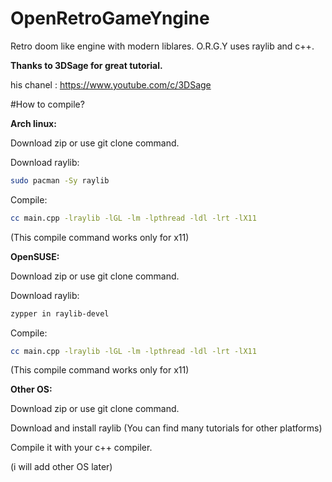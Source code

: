 # OpenRetroGameYngine

Retro doom like engine with modern liblares. O.R.G.Y uses raylib and c++.

**Thanks to 3DSage for great tutorial.**

his chanel : https://www.youtube.com/c/3DSage

#How to compile?

**Arch linux:**

Download zip or use git clone command.

Download raylib:
```sh
sudo pacman -Sy raylib
```

Compile:
```sh
cc main.cpp -lraylib -lGL -lm -lpthread -ldl -lrt -lX11
```
(This compile command works only for x11)

**OpenSUSE:**

Download zip or use git clone command.

Download raylib:
```sh
zypper in raylib-devel
```

Compile:
```sh
cc main.cpp -lraylib -lGL -lm -lpthread -ldl -lrt -lX11
```
(This compile command works only for x11)

**Other OS:**

Download zip or use git clone command.

Download and install raylib (You can find many tutorials for other platforms)

Compile it with your c++ compiler.

(i will add other OS later)





